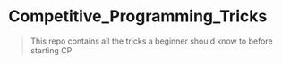 # Competitive_Programming_Tricks
> This repo contains all the tricks a beginner should know to before starting CP
